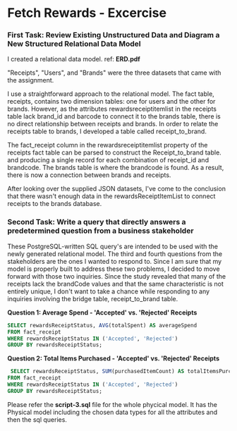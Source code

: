 # Fetch Rewards - Excercise

### First Task: Review Existing Unstructured Data and Diagram a New Structured Relational Data Model

I created a relational data model. ref: **ERD.pdf**

"Receipts", "Users", and "Brands" were the three datasets that came with the assignment.

I use a straightforward approach to the relational model. The fact table, receipts, contains two dimension tables: one for users and the other for brands. However, as the attributes rewardsreceiptitemlist in the receipts table lack brand_id and barcode to connect it to the brands table, there is no direct relationship between receipts and brands. In order to relate the receipts table to brands, I developed a table called receipt_to_brand. 

The fact_receipt column in the rewardsreceiptitemlist property of the receipts fact table can be parsed to construct the Receipt_to_brand table. and producing a single record for each combination of receipt_id and brandcode. The brands table is where the brandcode is found. As a result, there is now a connection between brands and receipts.

After looking over the supplied JSON datasets, I've come to the conclusion that there wasn't enough data in the rewardsReceiptItemList to connect receipts to the brands database.

### Second Task: Write a query that directly answers a predetermined question from a business stakeholder

These PostgreSQL-written SQL query's are intended to be used with the newly generated relational model. The third and fourth questions from the stakeholders are the ones I wanted to respond to. Since I am sure that my model is properly built to address these two problems, I decided to move forward with those two inquiries. Since the study revealed that many of the receipts lack the brandCode values and that the same characteristic is not entirely unique, I don't want to take a chance while responding to any inquiries involving the bridge table, receipt_to_brand table. 



**Question 1: Average Spend - 'Accepted' vs. 'Rejected' Receipts**

```sql
SELECT rewardsReceiptStatus, AVG(totalSpent) AS averageSpend
FROM fact_receipt
WHERE rewardsReceiptStatus IN ('Accepted', 'Rejected')
GROUP BY rewardsReceiptStatus;
```



**Question 2: Total Items Purchased - 'Accepted' vs. 'Rejected' Receipts**

```sql
 SELECT rewardsReceiptStatus, SUM(purchasedItemCount) AS totalItemsPurchased
FROM fact_receipt
WHERE rewardsReceiptStatus IN ('Accepted', 'Rejected')
GROUP BY rewardsReceiptStatus;
```

Please refer the **script-3.sql** file for the whole phycical model. It has the Physical model including the chosen data types for all the attributes and then the sql queries.






